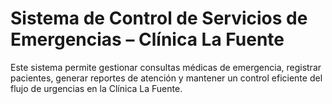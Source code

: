 # Sistema de Control de Servicios de Emergencias – Clínica La Fuente

Este sistema permite gestionar consultas médicas de emergencia, registrar pacientes, generar reportes de atención y mantener un control eficiente del flujo de urgencias en la Clínica La Fuente.
